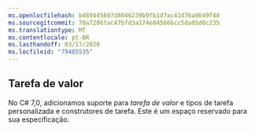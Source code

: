```yaml
---
ms.openlocfilehash: b489445607d8046239b9fb1d7ac41d76a0649f48
ms.sourcegitcommit: 70a7286fac47bfd3a174e84566bcc5da05d0c235
ms.translationtype: MT
ms.contentlocale: pt-BR
ms.lasthandoff: 03/17/2020
ms.locfileid: "79485535"
---
```

## <a name="value-task"></a>Tarefa de valor

No C# 7,0, adicionamos suporte para *tarefa de valor* e tipos de tarefa personalizada e construtores de tarefa.  Este é um espaço reservado para sua especificação.

